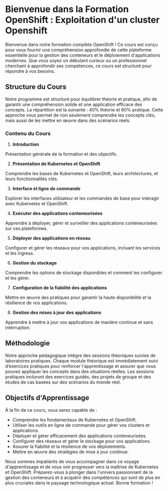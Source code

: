 # Bienvenue dans la Formation OpenShift : Exploitation d'un cluster Openshift

Bienvenue dans notre formation complète OpenShift ! Ce cours est conçu pour vous fournir une compréhension approfondie de cette plateforme essentielle pour la gestion des conteneurs et le déploiement d'applications modernes. Que vous soyez un débutant curieux ou un professionnel cherchant à approfondir ses compétences, ce cours est structuré pour répondre à vos besoins.

## Structure du Cours

Notre programme est structuré pour équilibrer théorie et pratique, afin de garantir une compréhension solide et une application efficace des concepts. La répartition est la suivante : 40% théorie et 60% pratique. Cette approche vous permet de non seulement comprendre les concepts clés, mais aussi de les mettre en œuvre dans des scénarios réels.

### Contenu du Cours

1. **Introduction**

Présentation générale de la formation et des objectifs.

2. **Présentation de Kubernetes et OpenShift**

Comprendre les bases de Kubernetes et OpenShift, leurs architectures, et leurs fonctionnalités clés.

3. **Interface et ligne de commande**

Explorer les interfaces utilisateur et les commandes de base pour interagir avec Kubernetes et OpenShift.

4. **Exécuter des applications conteneurisées**

Apprendre à déployer, gérer et surveiller des applications conteneurisées sur ces plateformes.

5. **Déployer des applications en réseau**

Configurer et gérer les réseaux pour vos applications, incluant les services et les ingress.

6. **Gestion du stockage**

Comprendre les options de stockage disponibles et comment les configurer et les gérer.

7. **Configuration de la fiabilité des applications**

Mettre en œuvre des pratiques pour garantir la haute disponibilité et la résilience de vos applications.

8. **Gestion des mises à jour des applications**

Apprendre à mettre à jour vos applications de manière continue et sans interruption.

## Méthodologie

Notre approche pédagogique intègre des sessions théoriques suivies de laboratoires pratiques. Chaque module théorique est immédiatement suivi d’exercices pratiques pour renforcer l'apprentissage et assurer que vous pouvez appliquer les concepts dans des situations réelles. Les sessions pratiques incluront des exercices guidés, des projets de groupe et des études de cas basées sur des scénarios du monde réel.

## Objectifs d'Apprentissage

À la fin de ce cours, vous serez capable de :
- Comprendre les fondamentaux de Kubernetes et OpenShift.
- Utiliser les outils en ligne de commande pour gérer vos clusters et applications.
- Déployer et gérer efficacement des applications conteneurisées.
- Configurer des réseaux et gérer le stockage pour vos applications.
- Assurer la fiabilité et la résilience de vos déploiements.
- Mettre en œuvre des stratégies de mise à jour continue.

Nous sommes impatients de vous accompagner dans ce voyage d'apprentissage et de vous voir progresser vers la maîtrise de Kubernetes et OpenShift. Préparez-vous à plonger dans l'univers passionnant de la gestion des conteneurs et à acquérir des compétences qui sont de plus en plus cruciales dans le paysage technologique actuel.
Bonne formation !
